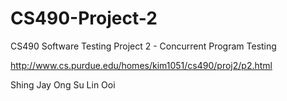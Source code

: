 CS490-Project-2
===============

CS490 Software Testing Project 2 - Concurrent Program Testing

http://www.cs.purdue.edu/homes/kim1051/cs490/proj2/p2.html

Shing Jay Ong
Su Lin Ooi